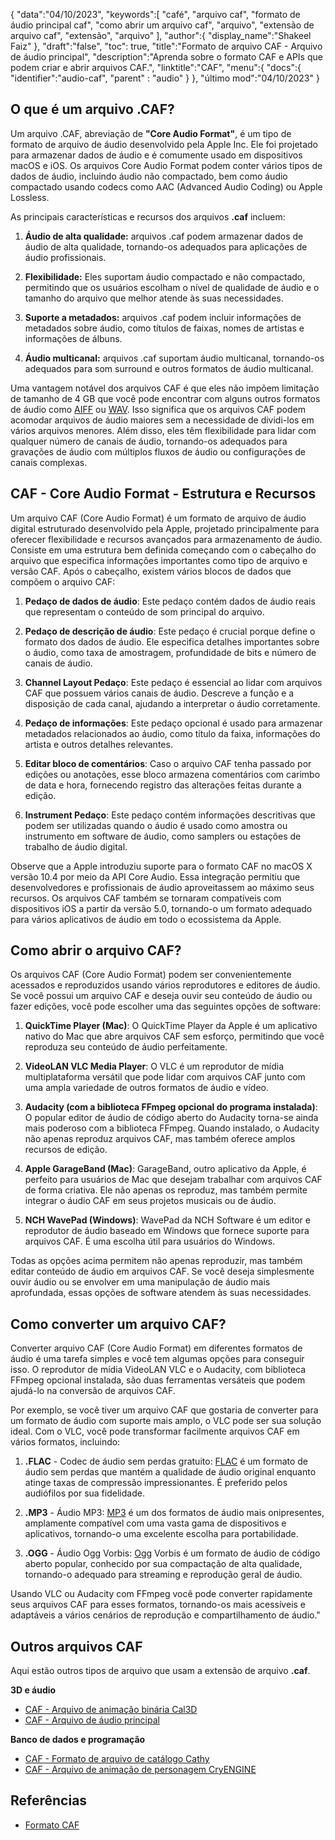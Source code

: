 {
"data":"04/10/2023",
   "keywords":[
"café",
"arquivo caf",
"formato de áudio principal caf",
"como abrir um arquivo caf",
"arquivo",
"extensão de arquivo caf",
"extensão",
"arquivo"
],
   "author":{
"display_name":"Shakeel Faiz"
},
"draft":"false",
"toc": true,
"title":"Formato de arquivo CAF - Arquivo de áudio principal",
   "description":"Aprenda sobre o formato CAF e APIs que podem criar e abrir arquivos CAF.",
"linktitle":"CAF",
   "menu":{
      "docs":{
         "identifier":"audio-caf",
"parent" : "audio"
}
},
"último mod":"04/10/2023"
}

## O que é um arquivo .CAF?

Um arquivo .CAF, abreviação de **"Core Audio Format"**, é um tipo de formato de arquivo de áudio desenvolvido pela Apple Inc. Ele foi projetado para armazenar dados de áudio e é comumente usado em dispositivos macOS e iOS. Os arquivos Core Audio Format podem conter vários tipos de dados de áudio, incluindo áudio não compactado, bem como áudio compactado usando codecs como AAC (Advanced Audio Coding) ou Apple Lossless.

As principais características e recursos dos arquivos **.caf** incluem:

1. **Áudio de alta qualidade:** arquivos .caf podem armazenar dados de áudio de alta qualidade, tornando-os adequados para aplicações de áudio profissionais.

2. **Flexibilidade:** Eles suportam áudio compactado e não compactado, permitindo que os usuários escolham o nível de qualidade de áudio e o tamanho do arquivo que melhor atende às suas necessidades.

3. **Suporte a metadados:** arquivos .caf podem incluir informações de metadados sobre áudio, como títulos de faixas, nomes de artistas e informações de álbuns.

4. **Áudio multicanal:** arquivos .caf suportam áudio multicanal, tornando-os adequados para som surround e outros formatos de áudio multicanal.

Uma vantagem notável dos arquivos CAF é que eles não impõem limitação de tamanho de 4 GB que você pode encontrar com alguns outros formatos de áudio como [AIFF](/pt/audio/aiff/) ou [WAV](/pt/audio/wav/). Isso significa que os arquivos CAF podem acomodar arquivos de áudio maiores sem a necessidade de dividi-los em vários arquivos menores. Além disso, eles têm flexibilidade para lidar com qualquer número de canais de áudio, tornando-os adequados para gravações de áudio com múltiplos fluxos de áudio ou configurações de canais complexas.

## CAF - Core Audio Format - Estrutura e Recursos

Um arquivo CAF (Core Audio Format) é um formato de arquivo de áudio digital estruturado desenvolvido pela Apple, projetado principalmente para oferecer flexibilidade e recursos avançados para armazenamento de áudio. Consiste em uma estrutura bem definida começando com o cabeçalho do arquivo que especifica informações importantes como tipo de arquivo e versão CAF. Após o cabeçalho, existem vários blocos de dados que compõem o arquivo CAF:

1. **Pedaço de dados de áudio**: Este pedaço contém dados de áudio reais que representam o conteúdo de som principal do arquivo.
    












2. **Pedaço de descrição de áudio**: Este pedaço é crucial porque define o formato dos dados de áudio. Ele especifica detalhes importantes sobre o áudio, como taxa de amostragem, profundidade de bits e número de canais de áudio.
    












3. **Channel Layout Pedaço**: Este pedaço é essencial ao lidar com arquivos CAF que possuem vários canais de áudio. Descreve a função e a disposição de cada canal, ajudando a interpretar o áudio corretamente.
    












4. **Pedaço de informações**: Este pedaço opcional é usado para armazenar metadados relacionados ao áudio, como título da faixa, informações do artista e outros detalhes relevantes.
    












5. **Editar bloco de comentários**: Caso o arquivo CAF tenha passado por edições ou anotações, esse bloco armazena comentários com carimbo de data e hora, fornecendo registro das alterações feitas durante a edição.
    












6. **Instrument Pedaço**: Este pedaço contém informações descritivas que podem ser utilizadas quando o áudio é usado como amostra ou instrumento em software de áudio, como samplers ou estações de trabalho de áudio digital.
    













Observe que a Apple introduziu suporte para o formato CAF no macOS X versão 10.4 por meio da API Core Audio. Essa integração permitiu que desenvolvedores e profissionais de áudio aproveitassem ao máximo seus recursos. Os arquivos CAF também se tornaram compatíveis com dispositivos iOS a partir da versão 5.0, tornando-o um formato adequado para vários aplicativos de áudio em todo o ecossistema da Apple.

## Como abrir o arquivo CAF?

Os arquivos CAF (Core Audio Format) podem ser convenientemente acessados e reproduzidos usando vários reprodutores e editores de áudio. Se você possui um arquivo CAF e deseja ouvir seu conteúdo de áudio ou fazer edições, você pode escolher uma das seguintes opções de software:

1. **QuickTime Player (Mac)**: O QuickTime Player da Apple é um aplicativo nativo do Mac que abre arquivos CAF sem esforço, permitindo que você reproduza seu conteúdo de áudio perfeitamente.
    












2. **VideoLAN VLC Media Player**: O VLC é um reprodutor de mídia multiplataforma versátil que pode lidar com arquivos CAF junto com uma ampla variedade de outros formatos de áudio e vídeo.
    












3. **Audacity (com a biblioteca FFmpeg opcional do programa instalada)**: O popular editor de áudio de código aberto do Audacity torna-se ainda mais poderoso com a biblioteca FFmpeg. Quando instalado, o Audacity não apenas reproduz arquivos CAF, mas também oferece amplos recursos de edição.
    












4. **Apple GarageBand (Mac)**: GarageBand, outro aplicativo da Apple, é perfeito para usuários de Mac que desejam trabalhar com arquivos CAF de forma criativa. Ele não apenas os reproduz, mas também permite integrar o áudio CAF em seus projetos musicais ou de áudio.
    












5. **NCH WavePad (Windows)**: WavePad da NCH Software é um editor e reprodutor de áudio baseado em Windows que fornece suporte para arquivos CAF. É uma escolha útil para usuários do Windows.
    













Todas as opções acima permitem não apenas reproduzir, mas também editar conteúdo de áudio em arquivos CAF. Se você deseja simplesmente ouvir áudio ou se envolver em uma manipulação de áudio mais aprofundada, essas opções de software atendem às suas necessidades.

## Como converter um arquivo CAF?

Converter arquivo CAF (Core Audio Format) em diferentes formatos de áudio é uma tarefa simples e você tem algumas opções para conseguir isso. O reprodutor de mídia VideoLAN VLC e o Audacity, com biblioteca FFmpeg opcional instalada, são duas ferramentas versáteis que podem ajudá-lo na conversão de arquivos CAF.

Por exemplo, se você tiver um arquivo CAF que gostaria de converter para um formato de áudio com suporte mais amplo, o VLC pode ser sua solução ideal. Com o VLC, você pode transformar facilmente arquivos CAF em vários formatos, incluindo:

1. **.FLAC** - Codec de áudio sem perdas gratuito: [FLAC](/pt/audio/flac) é um formato de áudio sem perdas que mantém a qualidade de áudio original enquanto atinge taxas de compressão impressionantes. É preferido pelos audiófilos por sua fidelidade.

2. **.MP3** - Áudio MP3: [MP3](/pt/audio/mp3/) é um dos formatos de áudio mais onipresentes, amplamente compatível com uma vasta gama de dispositivos e aplicativos, tornando-o uma excelente escolha para portabilidade.

3. **.OGG** - Áudio Ogg Vorbis: [Ogg](/pt/audio/ogg/) Vorbis é um formato de áudio de código aberto popular, conhecido por sua compactação de alta qualidade, tornando-o adequado para streaming e reprodução geral de áudio.
   


Usando VLC ou Audacity com FFmpeg você pode converter rapidamente seus arquivos CAF para esses formatos, tornando-os mais acessíveis e adaptáveis a vários cenários de reprodução e compartilhamento de áudio."

## Outros arquivos CAF

Aqui estão outros tipos de arquivo que usam a extensão de arquivo **.caf**.

**3D e áudio**
- [CAF - Arquivo de animação binária Cal3D](/pt/3d/caf-cal3d/)
- [CAF - Arquivo de áudio principal](/pt/audio/caf/)

**Banco de dados e programação**
- [CAF - Formato de arquivo de catálogo Cathy](/pt/database/caf/)
- [CAF - Arquivo de animação de personagem CryENGINE](/pt/programming/caf-cryengine/)

## Referências
* [Formato CAF](https://developer.apple.com/library/archive/documentation/MusicAudio/Reference/CAFSpec/CAF_spec/CAF_spec.html)

